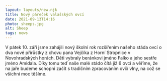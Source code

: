 ```yaml
---
layout: layouts/new.njk
title: Nový páreček valašských ovcí
date: 2021-09-13T14:16
photo: sheeps.jpg
alt: Sheep
tags: news
---
```


V pátek 10. září jsme zahájili nový školní rok rozšířením našeho stáda ovcí o dva nové přírůstky z chovu pana Vejčíka z Horní Stropnice v Novohradských horách. Děti vybraly beránkovi jméno Falko a jeho sestře jméno Amidala. Díky tomu teď naše malé stádo čítá již 6 ovcí a věříme, že na jaře budeme schopni začít s tradičním zpracováním ovčí vlny, na což se všichni moc těšíme.



